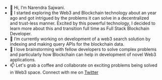 - 👋 Hi, I’m Narendra Sajwani.
- 👀 I started exploring the Web3 and Blockchain technology about an year ago and got intrigued by the problems it can solve in a decentralized and trust-less manner. Excited by this powerful technology, I decided to learn more about this and transition full time as Full Stack Blockchain Developer. 
- 🌱 I’m currently working on development of a web3 search solution by indexing and making query APIs for the blockchain data.
- 💞️ I love brainstorming with fellow developers to solve complex problems and particularly how Blockchain can help in development of novel Web3 applications.
- 📫 Let's grab a coffee and collaborate on exciting problems being solved in Web3 space. Connect with me on [Twitter](https://twitter.com/narendrasajwani)

<!---
narendra-sajwani/narendra-sajwani is a ✨ special ✨ repository because its `README.md` (this file) appears on your GitHub profile.
You can click the Preview link to take a look at your changes.
--->
